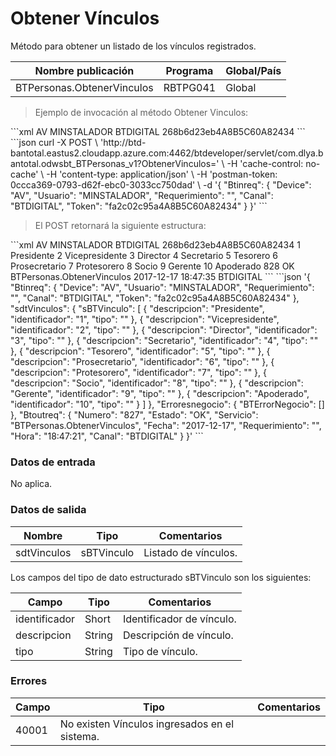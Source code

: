 # Obtener Vínculos 

Método para obtener un listado de los vínculos registrados. 

Nombre publicación | Programa | Global/País 
--------- | ----------- | ----------- 
BTPersonas.ObtenerVinculos | RBTPG041 | Global 

> Ejemplo de invocación al método Obtener Vinculos: 

<code-group> 
<code-block title="XML" active> 
```xml 
<soapenv:Envelope xmlns:soapenv="http://schemas.xmlsoap.org/soap/envelope/" xmlns:bts="http://uy.com.dlya.bantotal/BTSOA/"> 
   <soapenv:Header/> 
   <soapenv:Body> 
      <bts:BTPersonas.ObtenerVinculos> 
         <bts:Btinreq> 
            <bts:Device>AV</bts:Device> 
            <bts:Usuario>MINSTALADOR</bts:Usuario> 
            <bts:Requerimiento/> 
            <bts:Canal>BTDIGITAL</bts:Canal> 
            <bts:Token>268b6d23eb4A8B5C60A82434</bts:Token> 
         </bts:Btinreq> 
      </bts:BTPersonas.ObtenerVinculos> 
   </soapenv:Body> 
</soapenv:Envelope> 
``` 
</code-block> 

<code-block title="JSON"> 
```json 
curl -X POST \ 
  'http://btd-bantotal.eastus2.cloudapp.azure.com:4462/btdeveloper/servlet/com.dlya.bantotal.odwsbt_BTPersonas_v1?ObtenerVinculos=' \ 
  -H 'cache-control: no-cache' \ 
  -H 'content-type: application/json' \ 
  -H 'postman-token: 0ccca369-0793-d62f-ebc0-3033cc750dad' \ 
  -d '{ 
	"Btinreq": { 
		"Device": "AV", 
		"Usuario": "MINSTALADOR", 
		"Requerimiento": "", 
		"Canal": "BTDIGITAL", 
		"Token": "fa2c02c95a4A8B5C60A82434" 
	} 
}' 
``` 
</code-block> 
</code-group> 

> El POST retornará la siguiente estructura: 

<code-group> 
<code-block title="XML" active> 
```xml 
<SOAP-ENV:Envelope xmlns:SOAP-ENV="http://schemas.xmlsoap.org/soap/envelope/" xmlns:xsd="http://www.w3.org/2001/XMLSchema" xmlns:SOAP-ENC="http://schemas.xmlsoap.org/soap/encoding/" xmlns:xsi="http://www.w3.org/2001/XMLSchema-instance"> 
   <SOAP-ENV:Body> 
      <BTPersonas.ObtenerVinculosResponse xmlns="http://uy.com.dlya.bantotal/BTSOA/"> 
         <Btinreq> 
            <Device>AV</Device> 
            <Usuario>MINSTALADOR</Usuario> 
            <Requerimiento/> 
            <Canal>BTDIGITAL</Canal> 
            <Token>268b6d23eb4A8B5C60A82434</Token> 
         </Btinreq> 
         <sdtVinculos> 
            <sBTVinculo> 
               <identificador>1</identificador> 
               <descripcion>Presidente</descripcion> 
               <tipo/> 
            </sBTVinculo> 
            <sBTVinculo> 
               <identificador>2</identificador> 
               <descripcion>Vicepresidente</descripcion> 
               <tipo/> 
            </sBTVinculo> 
            <sBTVinculo> 
               <identificador>3</identificador> 
               <descripcion>Director</descripcion> 
               <tipo/> 
            </sBTVinculo> 
            <sBTVinculo> 
               <identificador>4</identificador> 
               <descripcion>Secretario</descripcion> 
               <tipo/> 
            </sBTVinculo> 
            <sBTVinculo> 
               <identificador>5</identificador> 
               <descripcion>Tesorero</descripcion> 
               <tipo/> 
            </sBTVinculo> 
            <sBTVinculo> 
               <identificador>6</identificador> 
               <descripcion>Prosecretario</descripcion> 
               <tipo/> 
            </sBTVinculo> 
            <sBTVinculo> 
               <identificador>7</identificador> 
               <descripcion>Protesorero</descripcion> 
               <tipo/> 
            </sBTVinculo> 
            <sBTVinculo> 
               <identificador>8</identificador> 
               <descripcion>Socio</descripcion> 
               <tipo/> 
            </sBTVinculo> 
            <sBTVinculo> 
               <identificador>9</identificador> 
               <descripcion>Gerente</descripcion> 
               <tipo/> 
            </sBTVinculo> 
            <sBTVinculo> 
               <identificador>10</identificador> 
               <descripcion>Apoderado</descripcion> 
               <tipo/> 
            </sBTVinculo> 
         </sdtVinculos> 
         <Erroresnegocio></Erroresnegocio> 
         <Btoutreq> 
            <Numero>828</Numero> 
            <Estado>OK</Estado> 
            <Servicio>BTPersonas.ObtenerVinculos</Servicio> 
            <Fecha>2017-12-17</Fecha> 
            <Requerimiento/> 
            <Hora>18:47:35</Hora> 
            <Canal>BTDIGITAL</Canal> 
         </Btoutreq> 
      </BTPersonas.ObtenerVinculosResponse> 
   </SOAP-ENV:Body> 
</SOAP-ENV:Envelope> 
``` 
</code-block> 

<code-block title="JSON"> 
```json 
'{ 
	"Btinreq": { 
		"Device": "AV", 
		"Usuario": "MINSTALADOR", 
		"Requerimiento": "", 
		"Canal": "BTDIGITAL", 
		"Token": "fa2c02c95a4A8B5C60A82434" 
	}, 
    "sdtVinculos": { 
        "sBTVinculo": [ 
            { 
                "descripcion": "Presidente", 
                "identificador": "1", 
                "tipo": "" 
            }, 
            { 
                "descripcion": "Vicepresidente", 
                "identificador": "2", 
                "tipo": "" 
            }, 
            { 
                "descripcion": "Director", 
                "identificador": "3", 
                "tipo": "" 
            }, 
            { 
                "descripcion": "Secretario", 
                "identificador": "4", 
                "tipo": "" 
            }, 
            { 
                "descripcion": "Tesorero", 
                "identificador": "5", 
                "tipo": "" 
            }, 
            { 
                "descripcion": "Prosecretario", 
                "identificador": "6", 
                "tipo": "" 
            }, 
            { 
                "descripcion": "Protesorero", 
                "identificador": "7", 
                "tipo": "" 
            }, 
            { 
                "descripcion": "Socio", 
                "identificador": "8", 
                "tipo": "" 
            }, 
            { 
                "descripcion": "Gerente", 
                "identificador": "9", 
                "tipo": "" 
            }, 
            { 
                "descripcion": "Apoderado", 
                "identificador": "10", 
                "tipo": "" 
            } 
        ] 
    }, 
    "Erroresnegocio": { 
        "BTErrorNegocio": [] 
    }, 
    "Btoutreq": { 
        "Numero": "827", 
        "Estado": "OK", 
        "Servicio": "BTPersonas.ObtenerVinculos", 
        "Fecha": "2017-12-17", 
        "Requerimiento": "", 
        "Hora": "18:47:21", 
        "Canal": "BTDIGITAL" 
    } 
}' 
``` 
</code-block> 
</code-group> 

### Datos de entrada 

No aplica. 

### Datos de salida 

Nombre | Tipo | Comentarios 
--------- | ----------- | ----------- 
sdtVinculos | sBTVinculo | Listado de vínculos. 

Los campos del tipo de dato estructurado sBTVinculo son los siguientes: 

Campo | Tipo | Comentarios 
--------- | ----------- | ----------- 
identificador | Short | Identificador de vínculo. 
descripcion | String | Descripción de vínculo. 
tipo | String | Tipo de vínculo. 

### Errores 

Campo | Tipo | Comentarios 
--------- | ----------- | ----------- 
40001 | No existen Vínculos ingresados en el sistema. 


 
